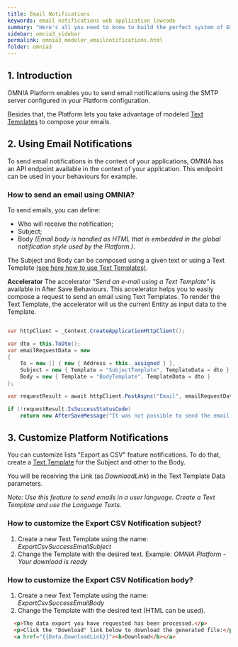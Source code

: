 ```yaml
---
title: Email Notifications
keywords: email notifications web application lowcode
summary: "Here's all you need to know to build the perfect system of Email Notifications for your web applications."
sidebar: omnia3_sidebar
permalink: omnia3_modeler_emailnotifications.html
folder: omnia3
---
```


## 1. Introduction

OMNIA Platform enables you to send email notifications using the SMTP server configured in your Platform configuration.

Besides that, the Platform lets you take advantage of modeled [Text Templates](/omnia3_modeler_texttemplates.html) to compose your emails.

## 2. Using Email Notifications

To send email notifications in the context of your applications, OMNIA has an API endpoint available in the context of your application.
This endpoint can be used in your behaviours for example.

### How to send an email using OMNIA?

To send emails, you can define:

- Who will receive the notification;
- Subject;
- Body _(Email body is handled as HTML that is embedded in the global notification style used by the Platform.)_.

The Subject and Body can be composed using a given text or using a Text Template [(see here how to use Text Templates)](/omnia3_modeler_texttemplates.html).

**Accelerator**
The accelerator _"Send an e-mail using a Text Template"_ is available in After Save Behaviours. This accelerator helps you to easily compose a request to send an email using Text Templates. To render the Text Template, the accelerator will us the current Entity as input data to the Template.

```C#

var httpClient = _Context.CreateApplicationHttpClient();

var dto = this.ToDto();
var emailRequestData = new
{
    To = new [] { new { Address = this._assigned } },
    Subject = new { Template = "SubjectTemplate", TemplateData = dto },
    Body = new { Template = "BodyTemplate", TemplateData = dto }
};

var requestResult = await httpClient.PostAsync("Email", emailRequestData);

if (!requestResult.IsSuccessStatusCode)
    return new AfterSaveMessage("It was not possible to send the email notification.", AfterSaveMessageType.Warning);

```

## 3. Customize Platform Notifications

You can customize lists "Export as CSV" feature notifications.
To do that, create a [Text Template](/omnia3_modeler_texttemplates.html) for the Subject and other to the Body.

You will be receiving the Link (as _DownloadLink_) in the Text Template Data parameters.

_Note: Use this feature to send emails in a user language. Create a Text Template and use the Language Texts._

### How to customize the Export CSV Notification subject?

1.  Create a new Text Template using the name: _ExportCsvSuccessEmailSubject_
2.  Change the Template with the desired text. Example: _OMNIA Platform - Your download is ready_

### How to customize the Export CSV Notification body?

1.  Create a new Text Template using the name: _ExportCsvSuccessEmailBody_
2.  Change the Template with the desired text (HTML can be used).

```HTML
  <p>The data export you have requested has been processed.</p>
  <p>Click the "Download" link below to download the generated file:</p>
  <a href="{{Data.DownloadLink}}"><b>Download</b></a>
```
